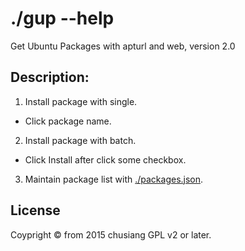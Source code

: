 # ./gup --help

Get Ubuntu Packages with apturl and web, version 2.0

## Description:

1. Install package with single.

 * Click package name.

2. Install package with batch.

 * Click Install after click some checkbox.

3. Maintain package list with [./packages.json](./packages.json).

## License

Coypright © from 2015 chusiang GPL v2 or later. 

